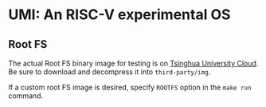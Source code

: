 # UMI: An RISC-V experimental OS

## Root FS

The actual Root FS binary image for testing is on [Tsinghua University Cloud](https://cloud.tsinghua.edu.cn/d/e29d3837195648009630/files/?p=%2Friscv64-rootfs.img.tgz). Be sure to download and decompress it into `third-party/img`.

If a custom root FS image is desired, specify `ROOTFS` option in the `make run` command.
